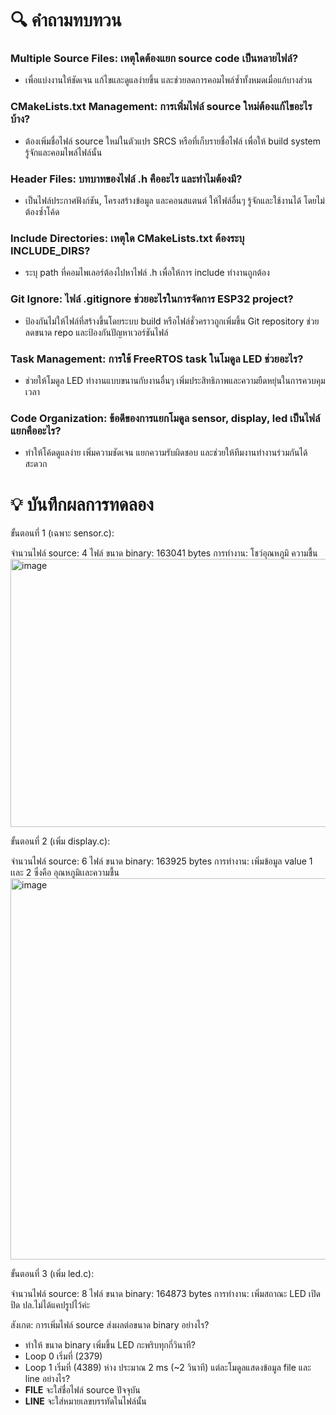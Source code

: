 # 🔍 คำถามทบทวน

### Multiple Source Files: เหตุใดต้องแยก source code เป็นหลายไฟล์?
- เพื่อแบ่งงานให้ชัดเจน แก้ไขและดูแลง่ายขึ้น และช่วยลดการคอมไพล์ซ้ำทั้งหมดเมื่อแก้บางส่วน

### CMakeLists.txt Management: การเพิ่มไฟล์ source ใหม่ต้องแก้ไขอะไรบ้าง?
- ต้องเพิ่มชื่อไฟล์ source ใหม่ในตัวแปร SRCS หรือที่เก็บรายชื่อไฟล์ เพื่อให้ build system รู้จักและคอมไพล์ไฟล์นั้น
### Header Files: บทบาทของไฟล์ .h คืออะไร และทำไมต้องมี?
- เป็นไฟล์ประกาศฟังก์ชัน, โครงสร้างข้อมูล และคอนสแตนต์ ให้ไฟล์อื่นๆ รู้จักและใช้งานได้ โดยไม่ต้องซ้ำโค้ด
### Include Directories: เหตุใด CMakeLists.txt ต้องระบุ INCLUDE_DIRS?
- ระบุ path ที่คอมไพเลอร์ต้องไปหาไฟล์ .h เพื่อให้การ include ทำงานถูกต้อง
### Git Ignore: ไฟล์ .gitignore ช่วยอะไรในการจัดการ ESP32 project?
- ป้องกันไม่ให้ไฟล์ที่สร้างขึ้นโดยระบบ build หรือไฟล์ชั่วคราวถูกเพิ่มขึ้น Git repository ช่วยลดขนาด repo และป้องกันปัญหาเวอร์ชันไฟล์
### Task Management: การใช้ FreeRTOS task ในโมดูล LED ช่วยอะไร?
- ช่วยให้โมดูล LED ทำงานแบบขนานกับงานอื่นๆ เพิ่มประสิทธิภาพและความยืดหยุ่นในการควบคุมเวลา
### Code Organization: ข้อดีของการแยกโมดูล sensor, display, led เป็นไฟล์แยกคืออะไร?
- ทำให้โค้ดดูแลง่าย เพิ่มความชัดเจน แยกความรับผิดชอบ และช่วยให้ทีมงานทำงานร่วมกันได้สะดวก

# 💡 บันทึกผลการทดลอง
ขั้นตอนที่ 1 (เฉพาะ sensor.c):

จำนวนไฟล์ source: 4 ไฟล์
ขนาด binary: 163041  bytes
การทำงาน: โชว์อุณหภูมิ ความชื้น
<img width="648" height="429" alt="image" src="https://github.com/user-attachments/assets/dd2f587b-4110-461f-af0d-53b544d7c538" />

ขั้นตอนที่ 2 (เพิ่ม display.c):

จำนวนไฟล์ source: 6 ไฟล์
ขนาด binary: 163925 bytes
การทำงาน: เพิ่มข้อมูล value 1 เเละ 2 ซึ่งคือ อุณหภูมิเเละความชื้น
<img width="567" height="610" alt="image" src="https://github.com/user-attachments/assets/65034aaa-ccaf-4e5f-a0a8-8bbe03b10015" />

ขั้นตอนที่ 3 (เพิ่ม led.c):

จำนวนไฟล์ source: 8 ไฟล์
ขนาด binary: 164873  bytes
การทำงาน: เพิ่มสถาณะ LED เปิดปิด
ปล.ไม่ได้แคปรูปไว้ค่ะ

สังเกต:
การเพิ่มไฟล์ source ส่งผลต่อขนาด binary อย่างไร?
- ทำให้ ขนาด binary เพิ่มขึ้น 
LED กะพริบทุกกี่วินาที?
- Loop 0 เริ่มที่ (2379)
- Loop 1 เริ่มที่ (4389)  ห่าง ประมาณ 2 ms (~2 วินาที)
แต่ละโมดูลแสดงข้อมูล file และ line อย่างไร?
- __FILE__ จะใส่ชื่อไฟล์ source ปัจจุบัน
- __LINE__ จะใส่หมายเลขบรรทัดในไฟล์นั้น
